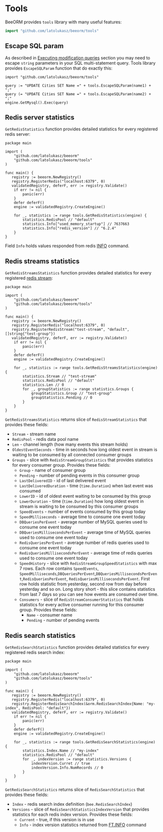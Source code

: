 # Tools

BeeORM provides `tools` library with many useful features:

```go
import "github.com/latolukasz/beeorm/tools"
```

## Escape SQL param

As described in [Executing modification queries](/guide/mysql_queries.html#executing-modification-queries)
section you may need to escape `string` parameters in your SQL multi-statement query. Tools library
provides `EscapeSQLParam` function that do exactly this:

```go{3-4}
import "github.com/latolukasz/beeorm/tools"

query := "UPDATE Cities SET Name =" + tools.EscapeSQLParam(name1) + ";"
query (= "UPDATE Cities SET Name =" + tools.EscapeSQLParam(name2) + ";"
engine.GetMysql().Exec(query)
```

## Redis server statistics

`GetRedisStatistics` function provides detailed statistics for every
registered redis server:

```go{18}
package main

import (
    "github.com/latolukasz/beeorm"
    "github.com/latolukasz/beeorm/tools"
)

func main() {
   registry := beeorm.NewRegistry()
   registry.RegisterRedis("localhost:6379", 0)
   validatedRegistry, deferF, err := registry.Validate()
    if err != nil {
        panic(err)
    }
    defer deferF()
    engine := validatedRegistry.CreateEngine()
    
    for _, statistics := range tools.GetRedisStatistics(engine) {
        statistics.RedisPool // "default"
        statistics.Info["used_memory_startup"] // 7637663
        statistics.Info["redis_version"] // "6.2.4"
    }
}
```
Field `Info` holds values responded from redis
[INFO](https://redis.io/commands/info) command.

## Redis streams statistics

`GetRedisStreamsStatistics` function provides detailed statistics for every
registered [redis stream](/guide/event_broker.html#registering-streams):

```go{19}
package main

import (
    "github.com/latolukasz/beeorm"
    "github.com/latolukasz/beeorm/tools"
)

func main() {
   registry := beeorm.NewRegistry()
   registry.RegisterRedis("localhost:6379", 0)
   registry.RegisterRedisStream("test-stream", "default", []string{"test-group"})
   validatedRegistry, deferF, err := registry.Validate()
    if err != nil {
        panic(err)
    }
    defer deferF()
    engine := validatedRegistry.CreateEngine()
    
    for _, statistics := range tools.GetRedisStreamsStatistics(engine) {
        statistics.Stream // "test-stream"
        statistics.RedisPool // "default"
        statistics.Len // 0
        for _, groupStatistics := range statistics.Groups {
            groupStatistics.Group // "test-group"
            groupStatistics.Pending // 0
        }
    }
}
```

`GetRedisStreamsStatistics` returns slice of `RedisStreamStatistics` that provides 
these fields:

 * `Stream` - stream name
 * `RedisPool` - redis data pool name
 * `Len` - channel length (how many events this stream holds)
 * `OldestEventSeconds` - time in seconds how long oldest event in stream
is waiting to be consumed by all connected consumer groups
 * `Groups` - slice with `RedisStreamGroupStatistics` that provides statistics
   for every consumer group. Provides these fields:
    * `Group` - name of consumer group
    * `Pending` - number of pending events in this consumer group
    * `LastDeliveredID` - id of last delivered event
    * `LastDeliveredDuration` - time (`time.Duration`) when last event was consumed 
    * `LowerID` - id of oldest event waiting to be consumed by this group
    * `LowerDuration` -  time (`time.Duration`) how long oldest event in stream
      is waiting to be consumed by this consumer groups
    * `SpeedEvents` - number of events consumed by this group today
    * `SpeedMilliseconds` - average time to consume one event today
    * `DBQueriesPerEvent` - average number of MySQL queries used to consume one event today
    * `DBQueriesMillisecondsPerEvent` - average time of MySQL queries used to consume one event today
    * `RedisQueriesPerEvent` - average number of redis queries used to consume one event today
    * `RedisQueriesMillisecondsPerEvent` - average time of redis queries used to consume one event today  
    * `SpeedHistory` - slice with `RedisStreamGroupSpeedStatistics` with max 7 rows. Each row contains `SpeedEvents`,
    `SpeedMilliseconds`,`DBQueriesPerEvent`,`DBQueriesMillisecondsPerEvent`,`RedisQueriesPerEvent`,
      `RedisQueriesMillisecondsPerEvent`. First row holds statistic from yesterday, second row from day before
      yesterday and so on. Long story short - this slice contains statistics from last 7 days so you can
      see how events are consumed over time.
    * `Consumers` - slice of `RedisStreamConsumerStatistics` that holds statistics for every active consumer
    running for this consumer group. Provides these fields:
      * `Name` - consumer name
      * `Pending` - number of pending events

## Redis search statistics

`GetRedisSearchStatistics` function provides detailed statistics for every
registered redis search index:

```go{19}
package main

import (
    "github.com/latolukasz/beeorm"
    "github.com/latolukasz/beeorm/tools"
)

func main() {
   registry := beeorm.NewRegistry()
   registry.RegisterRedis("localhost:6379", 0)
   registry.RegisterRedisSearchIndex(&orm.RedisSearchIndex{Name: "my-index", RedisPool: "default"})
   validatedRegistry, deferF, err := registry.Validate()
    if err != nil {
        panic(err)
    }
    defer deferF()
    engine := validatedRegistry.CreateEngine()
    
    for _, statistics := range tools.GetRedisSearchStatistics(engine) {
        statistics.Index.Name // "my-index"
        statistics.RedisPool // "default"
        for _, indexVersion := range statistics.Versions {
            indexVersion.Curret // true
            indexVersion.Info.NumRecords // 0
        }
    }
}
```

`GetRedisSearchStatistics` returns slice of `RedisSearchStatistics` that provides
these fields:

 * `Index` - redis search index definition (`bee.RedisSearchIndex`)
 * `Versions` - slice of `RedisSearchStatisticsIndexVersion` that provides 
statistics for each redis index version. Provides these fields:
   * `Current` - true, if this version is in use
   * `Info` - index version statistics returned from [FT.INFO](https://oss.redislabs.com/redisearch/Commands/#ftinfo)
    command
